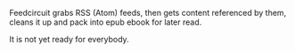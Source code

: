 Feedcircuit grabs RSS (Atom) feeds, then gets content referenced by them, cleans it up and pack into epub ebook for later read.

It is not yet ready for everybody.